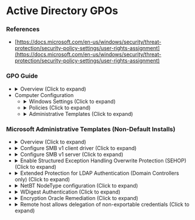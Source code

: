<!---------------------------------------------------------------------------------
Copyright: (c) BLS OPS LLC.
This program is free software: you can redistribute it and/or modify
it under the terms of the GNU General Public License as published by
the Free Software Foundation, version 3.
This program is distributed in the hope that it will be useful,
but WITHOUT ANY WARRANTY; without even the implied warranty of
MERCHANTABILITY or FITNESS FOR A PARTICULAR PURPOSE. See the
GNU General Public License for more details.
You should have received a copy of the GNU General Public License
along with this program. If not, see <https://www.gnu.org/licenses/>.
--------------------------------------------------------------------------------->
# Active Directory GPOs
### References
* [https://docs.microsoft.com/en-us/windows/security/threat-protection/security-policy-settings/user-rights-assignment](https://docs.microsoft.com/en-us/windows/security/threat-protection/security-policy-settings/user-rights-assignment)

### GPO Guide
* <details><summary>Overview (Click to expand)</summary><p>
	* User Configuration: Holds settings applied to users (at sign-in and during periodic background refresh)
	* Computer Configuration: Holds settings applied to computers (at startup and during periodic background refresh)
* Computer Configuration
	* <details><summary>Windows Settings (Click to expand)</summary><p>
		* <details><summary>Security Settings (Click to expand)</summary><p>
			* <details><summary>Account Policies (Click to expand)</summary><p>
				* <details><summary>Password Policy (Click to expand) ([`Brute Force` TTP](TTP/T1110_Brute_Force/T1110.md), [`Brute Force - Password Cracking` TTP](TTP/T1110_Brute_Force/002_Password_Cracking/T1110.002.md), [`Brute Force - Password Spraying` TTP](TTP/T1110_Brute_Force/003_Password_Spraying/T1110.003.md))</summary><p>
					* Enforce Password History: 24 or more passwords
					* Maximum Password Age: 60 or fewer days, but not 0
					* Minimum Password Age: 1 or more day(s)
					* Minimum Password Length: 14 or more characters
					* Password must meet complexity requirements: Enabled
					* Store passwords using reversible encryption: Disabled
				* <details><summary>Kerberos Policy (Click to expand)</summary><p>
					* Enforce user logon restrictions
						* Enabled (default)
					* Maximum lifetime for service ticket
						* 600 minutes (default)
					* Maximum lifetime for user ticket
						* 10 hours (default)
					* Maximum lifetime for user ticket renewal
						* 7 days (default)
					* Maximum tolerance for computer clock synchronization
						* 5 minutes (default)
			* <details><summary>Advanced Audit Policy Configuration (Click to expand)</summary><p>
				* <details><summary>Audit Policies (Click to expand)</summary><p>
					* <details><summary>Account Logon (Click to expand)</summary><p>
						* Reports each instance of a security principal (for example, user, computer, or service account) that is logging on to or logging off from one computer in which another computer is used to validate the account, this includes authentication events performed by a Domain Controller (DC). Local logons are tracked under a different category. This category can generate a lot of noise, but as highlighted in the following comments, these logs can be essential for investigating a security incident.
						* Credential Validation
							* BLSOPS: Success/Failure
							* Microsoft Best Practices: Success (Default)
							* Malware Archaeology: Success/Failure
							* CIS: Success/Failure
						* Kerberos Authentication Service
							* BLSOPS: Success/Failure
							* Microsoft Best Practices: Success/Failure (Adv)
							* Malware Archaeology: Success/Failure (Adv)
							* CIS: Success/Failure
						* Kerberos Service Ticket Operations
							* BLSOPS: Success/Failure
							* Microsoft Best Practices: Microsoft Best Practices: Success/Failure (Adv)
							* Malware Archaeology: Success/Failure (Adv)
							* CIS: Success/Failure
						* Other Account Logon Events
							* BLSOPS: Success/Failure
							* Microsoft Best Practices: Success/Failure (Adv)
							* Malware Archaeology: Success/Failure
							* CIS: N/A
					* <details><summary>Account Management (Click to expand)</summary><p>
						* Determines whether to track management of users and groups (creation, modifications, and deletion events). These events are extremely important for incident response and post-mortem security investigations.
						* Application Group Management
							* BLSOPS: No Auditing
							* Microsoft Best Practices: No Auditing (Default)
							* Malware Archaeology: Success/Failure
							* CIS Benchmarks: Success/Failure
						* Computer Account Management
							* BLSOPS: Success
							* Microsoft Best Practices: Success (Default)
							* Malware Archaeology: Success/Failure
							* CIS Benchmarks: Success
						* Distribution Group Management
							* BLSOPS: No Auditing
							* Microsoft Best Practices: No Auditing (Default)
							* Malware Archaeology: Success/Failure
							* CIS Benchmarks: Success
						* Other Acct Management Events
							* BLSOPS: Success
							* Microsoft Best Practices: Success
							* Malware Archaeology: Success/Failure
							* CIS Benchmarks: Success
						* Security Group Management
							* BLSOPS: Success
							* Microsoft Best Practices: Success (Default)
							* Malware Archaeology: Success/Failure
							* CIS Benchmarks: Success
						* User Account Management
							* BLSOPS: Success/Failure
							* Microsoft Best Practices: Success (Default)
							* Malware Archaeology: Success/Failure
							* CIS Benchmarks: Success/Failure
					* <details><summary>Detailed Tracking (Click to expand)</summary><p>
						* Determines whether to audit detailed process tracking information for events such as program activation, process exit, handle duplication, and indirect object access. This category is useful for tracking malicious users and the programs that they use. Enabling Audit Process Tracking generates a large number of events, so typically it is set to No Auditing by most organizations. However, this setting can provide a great benefit during an incident response from the detailed log of the processes started and the time they were launched. For domain controllers and other single-role infrastructure servers, this category can be safely turned on all the time. Single role servers do not generate much process tracking traffic during the normal course of their duties. As such, they can be enabled to capture unauthorized events if they occur.
						* DPAPI Activity
							* BLSOPS: No Auditing
							* Microsoft Best Practices: Success\Failure (Adv)
							* Malware Archaeology: No Auditing
							* CIS Benchmarks: N/A
						* Plug and Play
							* BLSOPS: Success
							* Microsoft Best Practices: No Auditing
							* Malware Archaeology: Success
							* CIS Benchmarks: N/A
						* Process Creation
							* BLSOPS: Success
							* Microsoft Best Practices: Success
							* Malware Archaeology: Success/Failure
							* CIS Benchmarks: Success
						* Process Termination
							* BLSOPS: No Auditing
							* Microsoft Best Practices: No Auditing
							* Malware Archaeology: Success (Adv)
							* CIS Benchmarks: N/A
						* RPC Events
							* BLSOPS: No Auditing
							* Microsoft Best Practices: No Auditing
							* Malware Archaeology: Success/Failure
							* CIS Benchmarks: N/A
						* Token Right Adjusted Events
							* BLSOPS: Success
							* Microsoft Best Practices: No Auditing
							* Malware Archaeology: Success
							* CIS Benchmarks: N/A
					* <details><summary>DS Access (Click to expand)</summary><p>
						* Microsoft does not provide much guidance on these settings in their best practices guidelines. This setting's category determines whether to audit security principal access to an Active Directory object that has its own specified system access control list (SACL). In general, this category of policies should only be enabled on domain controllers.
						* Detailed Directory Service Replication
							* BLSOPS: No Auditing
							* Microsoft Best Practices: No Auditing
							* Malware Archaeology: No Auditing
							* CIS Benchmarks: N/A
						* Directory Service Access
							* BLSOPS: Success
							* Microsoft Best Practices: No Auditing
							* Success/Failure (Adv)
							* CIS Benchmarks: Failure
						* Directory Service Changes
							* BLSOPS: Success
							* Microsoft Best Practices: No Auditing (Default)
							* Malware Archaeology: Success/Failure
							* CIS Benchmarks: Success
						* Directory Service Replication
							* BLSOPS: No Auditing
							* Microsoft Best Practices: No Auditing
							* Success/Failure (Adv)
							* CIS Benchmarks: N/A
					* <details><summary>Logon/Logoff (Click to expand)</summary><p>
						* Logon/Logoff events are generated when a local security principal is authenticated on a local computer.
						* Account Lockout ([`Brute Force` TTP](TTP/T1110_Brute_Force/T1110.md), [`Brute Force - Password Spraying` TTP](TTP/T1110_Brute_Force/003_Password_Spraying/T1110.003.md), [`Brute Force - Credential Stuffing` TTP](TTP/T1110_Brute_Force/004_Credential_Stuffing/T1110.004.md))
							* BLSOPS: Success
							* Microsoft Best Practices: Success (Default)
							* Malware Archaeology: Success
							* CIS Benchmarks: Failure
						* Group Membership
							* BLSOPS: No Auditing
							* Microsoft Best Practices: No Auditing
							* Malware Archaeology: Success
							* CIS Benchmarks: N/A
						* IPsec Extended Mode
							* BLSOPS: No Auditing
							* Microsoft Best Practices: No Auditing
							* Malware Archaeology: No Auditing
							* CIS Benchmarks: N/A
						* IPsec Main Mode
							* BLSOPS: No Auditing
							* Microsoft Best Practices: No Auditing
							* Malware Archaeology: No Auditing
							* CIS Benchmarks: N/A
						* IPsec Quick Mode
							* BLSOPS: No Auditing
							* Microsoft Best Practices: No Auditing
							* Malware Archaeology: No Auditing
							* CIS Benchmarks: N/A
						* Logoff
							* BLSOPS: Success
							* Microsoft Best Practices: Success (Default)
							* Malware Archaeology: Success
							* CIS Benchmarks: Success
						* Logon
							* BLSOPS: Success/Failure
							* Microsoft Best Practices: Success/Failure (Default)
							* Malware Archaeology: Success/Failure
							* CIS Benchmarks: Success/Failure
						* Network Policy Server
							* BLSOPS: Success/Failure
							* Microsoft Best Practices: Success/Failure (Default)
							* Malware Archaeology: Success/Failure
							* CIS Benchmarks: N/A
						* Other Logon/Logoff Events
							* BLSOPS: Success
							* Microsoft Best Practices: No Auditing (Default)
							* Malware Archaeology: Success/Failure
							* CIS Benchmarks: Success/Failure
						* Special Logon
							* BLSOPS: Success
							* Microsoft Best Practices: Success (Default)
							* Malware Archaeology: Success/Failure
							* CIS Benchmarks: Success
						* User / Device Claims
							* BLSOPS: No Auditing
							* Microsoft Best Practices: No Auditing
							* Malware Archaeology: No Auditing
							* CIS Benchmarks: N/A
					* <details><summary>Object Access (Click to expand)</summary><p>
						* No Microsoft recommendations are provided for this settings category. Object Access can generate events when subsequently defined objects with auditing enabled are accessed (for example, Opened, Read, Renamed, Deleted, or Closed). After the main auditing category is enabled, the administrator must individually define which objects will have auditing enabled. Many Windows system objects come with auditing enabled, so enabling this category will usually begin to generate events before the administrator has defined any.
						* Application Generated
							* BLSOPS: No Auditing
							* Microsoft Best Practices: No Auditing
							* Malware Archaeology: Success/Failure
							* CIS Benchmarks: N/A
						* Certification Services
							* BLSOPS: Success/Failure
							* Microsoft Best Practices: No Auditing
							* Malware Archaeology: Success/Failure
							* CIS Benchmarks: N/A
						* Central Policy Staging
							* BLSOPS: No Auditing
							* Microsoft Best Practices: No Auditing
							* Malware Archaeology: No Auditing
							* CIS Benchmarks: N/A
						* Detailed File Share
							* BLSOPS: No Auditing
							* Microsoft Best Practices: No Auditing (Default)
							* Malware Archaeology: Success
							* CIS Benchmarks: Failure
						* File Share
							* BLSOPS: Success/Failure (As needed)
							* Microsoft Best Practices: No Auditing (Default)
							* Malware Archaeology: Success/Failure
							* CIS Benchmarks: Success/Failure
						* File System
							* BLSOPS: Success (As needed)
							* Microsoft Best Practices: No Auditing
							* Malware Archaeology: Success
							* CIS Benchmarks: N/A
						* Filtering Platform Connection
							* BLSOPS: No Auditing
							* Microsoft Best Practices: No Auditing
							* Malware Archaeology: Success (Adv)
							* CIS Benchmarks: N/A
						* Filtering Platform Packet Drop
							* BLSOPS: No Auditing
							* Microsoft Best Practices: No Auditing
							* Malware Archaeology: Success (Adv)
							* CIS Benchmarks: N/A
						* Handle Manipulation
							* BLSOPS: No Auditing
							* Microsoft Best Practices: No Auditing
							* Malware Archaeology: Success (Adv)
							* CIS Benchmarks: N/A
						* Kernel Object
							* BLSOPS: No Auditing
							* Microsoft Best Practices: No Auditing
							* Malware Archaeology: No Auditing
							* CIS Benchmarks: N/A
						* Other Object Access Events
							* BLSOPS: Success (As needed)
							* Microsoft Best Practices: No Auditing (Default)
							* Success/Failure (Adv)
							* CIS Benchmarks: Success/Failure
						* Removable Storage
							* BLSOPS: Success/Failure
							* Microsoft Best Practices: No Auditing (Default)
							* Malware Archaeology: Success/Failure
							* CIS Benchmarks: Success/Failure
						* Registry
							* BLSOPS: Success (As needed)
							* Microsoft Best Practices: No Auditing
							* Malware Archaeology: Success
							* CIS Benchmarks: N/A
						* SAM
							* BLSOPS: No Auditing
							* Microsoft Best Practices: No Auditing
							* Malware Archaeology: Success
							* CIS Benchmarks: N/A
					* <details><summary>Policy Change (Click to expand)</summary><p>
						* This policy setting determines whether to audit every incidence of a change to user rights assignment policies, Windows Firewall policies, Trust policies, or changes to the audit policy. This category should be enabled on all computers. It generates very little noise.
						* Audit Policy Change
							* BLSOPS: Success/Failure
							* Microsoft Best Practices: Success/Failure
							* Malware Archaeology: Success/Failure
							* CIS Benchmarks: Success
						* Authentication Policy Change
							* BLSOPS: Success/Failure
							* Microsoft Best Practices: Success (Default)
							* Malware Archaeology: Success/Failure
							* CIS Benchmarks: Success
						* Authorization Policy Change
							* BLSOPS: Success/Failure
							* Microsoft Best Practices: No Auditing
							* Malware Archaeology: Success/Failure
							* CIS Benchmarks: Success
						* Filtering Platform Policy Change
							* BLSOPS: No Auditing
							* Microsoft Best Practices: No Auditing
							* Malware Archaeology: Success
							* CIS Benchmarks: N/A
						* MPSSVC Rule-Level Policy Change
							* BLSOPS: No Auditing
							* Microsoft Best Practices: No Auditing (Default)
							* Malware Archaeology: No Auditing
							* CIS Benchmarks: Success/Failure
						* Other Policy Change Events
							* BLSOPS: No Auditing
							* Microsoft Best Practices: No Auditing (Default)
							* Malware Archaeology: No Auditing
							* CIS Benchmarks: Failure
					* <details><summary>Privilege Use (Click to expand)</summary><p>
						* There are dozens of user rights and permissions in Windows (for example, Logon as a Batch Job and Act as Part of the Operating System). This policy setting determines whether to audit each instance of a security principal exercising a user right or privilege. Enabling this category results in a lot of "noise," but it can be helpful in tracking security principal accounts using elevated privileges when properly tuned.
						* Non Sensitive Privilege Use
							* BLSOPS: No Auditing
							* Microsoft Best Practices: No Auditing
							* Malware Archaeology: No Auditing
							* CIS Benchmarks: N/A
						* Other Privilege Use Events
							* BLSOPS: No Auditing
							* Microsoft Best Practices: No Auditing
							* Malware Archaeology: No Auditing
							* CIS Benchmarks: N/A
						* Sensitive Privilege Use
							* BLSOPS: Success/Failure
							* Microsoft Best Practices: No Auditing (Default)
							* Malware Archaeology: Success/Failure
						* CIS Benchmarks: Success/Failure
					* <details><summary>System (Click to expand)</summary><p>
						* This subcategory is almost a generic catch-all category, registering various events that impact the computer, its system security, or the security log. It includes events for computer shutdowns and restarts, power failures, system time changes, authentication package initializations, audit log clearings, impersonation issues, and a host of other general events. In general, enabling this audit category generates a lot of "noise," but it generates enough very useful events that it is difficult to ever recommend not enabling it.
						* IPsec Driver
							* BLSOPS: Success
							* Microsoft Best Practices: Success/Failure
							* Malware Archaeology: Success (Adv)
							* CIS Benchmarks: Success/Failure
						* Other System Events
							* BLSOPS: Failure
							* Microsoft Best Practices: Success/Failure (Default)
							* Malware Archaeology: Failure (Adv)
							* CIS Benchmarks: Success/Failure
						* Security State Change
							* BLSOPS: Success/Failure
							* Microsoft Best Practices: Success/Failure
							* Malware Archaeology: Success/Failure
							* CIS Benchmarks: Success
						* Security System Extension
							* BLSOPS: Success/Failure
							* Microsoft Best Practices: Success/Failure
							* Malware Archaeology: Success/Failure
							* CIS Benchmarks: Success
						* System Integrity
							* BLSOPS: Success/Failure
							* Microsoft Best Practices: Success/Failure (Default)
							* Malware Archaeology: Success/Failure
							* CIS Benchmarks: Success/Failure
			* <details><summary>Local Policies (Click to expand)</summary><p>
				* <details><summary>Security Options (Click to expand)</summary><p>
					* <details><summary>Accounts (Click to expand)</summary><p>
					 	* Administrator account status ([`Valid Accounts - Default Accounts` TTP](TTP/T1078_Valid_Accounts/001_Default_Accounts/T1078.001.md))
							* Recommended Setting: N/A
							* Disabling the administrator account can become a maintenance issue under certain circumstances. For example, in a domain environment, if the secure channel that constitutes your connection fails for any reason, and there is no other local administrator account, you must restart the computer in safe mode to fix the problem that broke your connection status.
						* Block Microsoft accounts
							* Recommended Setting: Users can't add or log on with Microsoft accounts
							* Organizations that want to effectively implement identity management policies and maintain firm control of what accounts are used to log onto their computers will probably want to block Microsoft accounts. Organizations may also need to block Microsoft accounts in order to meet the requirements of compliance standards that apply to their information systems.
						* Guest account status ([`Valid Accounts - Default Accounts` TTP](TTP/T1078_Valid_Accounts/001_Default_Accounts/T1078.001.md))
							* Recommended Setting: Disabled
							* Set Guest account status to Disabled so that the built-in Guest account is no longer usable. All network users will have to authenticate before they can access shared resources on the system.
						* Limit local account use of blank passwords to console logon only ([`Valid Accounts - Local Accounts` TTP](TTP/T1078_Valid_Accounts/003_Local_Accounts/T1078.003.md))
							* Recommended Setting: Enabled
						* Rename administrator account ([`Valid Accounts - Default Accounts` TTP](TTP/T1078_Valid_Accounts/001_Default_Accounts/T1078.001.md))
							* Recommended Setting: Changed from default
						* Rename guest account ([`Valid Accounts - Default Accounts` TTP](TTP/T1078_Valid_Accounts/001_Default_Accounts/T1078.001.md))
							* Recommended Setting: Changed from default
							* N/A
					* <details><summary>Devices (Click to expand)</summary><p>
						* Allow undock without having to log on
							* Recommended Setting: N/A
						* Allowed to format and eject removable media
							* Recommended Setting: Administrators
						* Prevent users from installing printer drivers
							* Recommended Setting: Enabled
						* Restrict CD-ROM access to locally logged-on user only
							* Recommended Setting: N/A
						* Restrict floppy access to locally logged-on user only
							* Recommended Setting: N/A
							* N/A
					* <details><summary>Domain Controller (Click to expand)</summary><p>
						* Allow server operators to schedule tasks ([`Scheduled Task/Job` TTP](TTP/T1053_Scheduled_Task-Job/T1053.md), [`Scheduled Task/Job - At Windows` TTP](TTP/T1053_Scheduled_Task-Job/002_At_Windows/T1053.002.md), [`Scheduled Task/Job - Scheduled Task` TTP](TTP/T1053_Scheduled_Task-Job/005_Scheduled_Task/T1053.005.md))
							* Recommended Setting: Disabled
							* Best practices for this policy are dependent on your security and operational requirements for task scheduling. The impact should be small for most organizations. Users (including those in the Server Operators group) can still create jobs by means of the Task Scheduler snap-in. However, those jobs run in the context of the account that the user authenticates with when setting up the job.
						* LDAP server signing requirements ([`Adversary-in-the-Middle` TTP](TTP/T1557_Adversary-in-the-Middle/T1557.md), ([`Adversary-in-the-Middle` TTP](TTP/T1557_Adversary-in-the-Middle/001_LLMNR-NBT-NS_Poisoning_and_SMB_Relay_By_responding_to_LLMNR-NBT-NS_network_traffic/T1557.001.md)))
							* Recommended Setting: Require Signing
							* Unsigned network traffic is susceptible to adversary-in-the-middle attacks. In such attacks, an intruder captures packets between the server and the client, modifies them, and then forwards them to the client. Where LDAP servers are concerned, an attacker could cause a client to make decisions that are based on false records from the LDAP directory. Some non-Microsoft operating systems do not support LDAP signing. If you enable this policy setting, client computers that use those operating systems may be unable to access domain resources.
						* Refuse machine account password changes
							* Recommended Setting: Disabled
					* <details><summary>Domain Member (Click to expand)</summary><p>
						* Digitally encrypt or sign secure channel data (always) ([`Adversary-in-the-Middle` TTP](TTP/T1557_Adversary-in-the-Middle/T1557.md))
							* Recommended Setting: Enabled
						* Digitally encrypt secure channel data (when possible) ([`Adversary-in-the-Middle` TTP](TTP/T1557_Adversary-in-the-Middle/T1557.md))
							* Recommended Setting: Enabled
						* Digitally sign secure channel data (when possible) ([`Adversary-in-the-Middle` TTP](TTP/T1557_Adversary-in-the-Middle/T1557.md))
							* Recommended Setting: Enabled
						* Disable machine account password changes
							* Recommended Setting: Disabled
						* Maximum machine account password age
							* Recommended Setting: 30 or fewer days, but not 0
						* Require strong (Windows 2000 or later) session key
							* Enabled
					* <details><summary>Interactive Logon (Click to expand)</summary><p>
						* Display user information when the session is locked
							* Recommended Setting: N/A
							* This policy depends on the organization's security requirements for displayed logon information.
						* Don't display last signed-in ([`Brute Force` TTP](TTP/T1110_Brute_Force/T1110.md), [`Brute Force - Password Guessing` TTP](TTP/T1110_Brute_Force/001_Password_Guessing/T1110.001.md), [`Brute Force - Credential Stuffing` TTP](TTP/T1110_Brute_Force/004_Credential_Stuffing/T1110.004.md))
							* Enabled
							* An attacker with access to the console (for example, someone with physical access or someone who is able to connect to the server through Remote Desktop Services) could view the name of the last user who logged on to the server. The attacker could then try to guess the password, use a dictionary, or use a brute-force attack to try and log on.
						* Don't display username at sign-in
							* Recommended Setting: N/A
							* This policy depends on the organization's security requirements for displayed logon information.
						* Do not require CTRL+ALT+DEL
							* Recommended Setting: Disabled
						* Machine account lockout threshold ([`Brute Force` TTP](TTP/T1110_Brute_Force/T1110.md), [`Brute Force - Password Cracking` TTP](TTP/T1110_Brute_Force/002_Password_Cracking/T1110.002.md))
							* Recommended Setting: N/A
							* If not set, the device could be compromised by an attacker using brute-force password cracking software. If set too low, productivity might be hindered because users who become locked out will be unable to access the device without providing the 48-digit BitLocker recovery password.
						* Machine inactivity limit
							* Recommended Setting: 900 or fewer second(s), but not 0
							* This security policy setting can limit unauthorized access to unsecured computers; however, that requirement must be balanced with the productivity requirements of the intended user.
						* Message text for users attempting to log on
							* Recommended Setting: Configured
						* Message title for users attempting to log on
							* Configured
						* Number of previous logons to cache (in case domain controller is not available)
							* Recommended Setting: 4 or fewer logon(s)
							* Microsoft recommendations do not suggest modifying this setting.
						* Prompt user to change password before expiration
							* Recommended Setting: between 5 and 14 days
						* Require Domain Controller authentication to unlock workstation
							* Recommended Setting: Enabled
							* By default, the computer caches in memory the credentials of any users who are  authenticated locally. The computer uses these cached credentials to authenticate anyone who attempts to unlock the console. When cached credentials are used, any changes that have recently been made to the account — such as user rights assignments, account lockout, or the account being disabled — are not considered or applied after the account is authenticated. User privileges are not updated, and (more importantly) disabled accounts are still able to unlock the console of the computer.
						* Require smart card
							* Recommended Setting: N/A
						* Smart card removal behavior
							* Recommended Setting: Lock Workstation
					* <details><summary>Microsoft Network Client (Click to expand)</summary><p>
						* Digitally sign communications (always) ([`Adversary-in-the-Middle` TTP](TTP/T1557_Adversary-in-the-Middle/T1557.md))
							* Recommended Setting: Enabled
						* Digitally sign communications (if server agrees) ([`Adversary-in-the-Middle` TTP](TTP/T1557_Adversary-in-the-Middle/T1557.md))
							* Recommended Setting: Enabled
							* This is configured by default to be disabled. In highly secure environments it is recommended that you configure this setting to Enabled. However, that configuration may cause slower performance on client devices and prevent communications with earlier SMB applications and operating systems.
						* Send unencrypted password to third-party SMB servers ([`Adversary-in-the-Middle` TTP](TTP/T1557_Adversary-in-the-Middle/T1557.md))
							* Recommended Setting: Disabled
					* <details><summary>Microsoft Network Server (Click to expand)</summary><p>
						* Amount of idle time required before suspending session
							* Recommended Setting: 15 or fewer minute(s)
						* Attempt S4U2Self to obtain claim information
							* Recommended Setting: Default Settings
						* Digitally sign communications (always) ([`Adversary-in-the-Middle` TTP](TTP/T1557_Adversary-in-the-Middle/T1557.md))
							* Recommended Setting: Enabled
						* Digitally sign communications (if client agrees) ([`Adversary-in-the-Middle` TTP](TTP/T1557_Adversary-in-the-Middle/T1557.md))
							* Recommended Setting: Enabled
						* Disconnect clients when logon hours expire
							* Recommended Setting: Enabled
						* Server SPN target name validation level
							* Recommended Setting: N/A
					* <details><summary>Network Access (Click to expand)</summary><p>
						* Allow anonymous SID/Name translation
							* Recommended Setting: Disabled
							* Default configuration
						* Do not allow anonymous enumeration of SAM accounts
							* Recommended Setting: N/A
						* Do not allow anonymous enumeration of SAM accounts and shares
							* Recommended Setting: N/A
						* Do not allow storage of passwords and credentials for network authentication
							* Recommended Setting: Enabled
							* Passwords that are cached can be accessed by the user when logged on to the computer.
						* Let Everyone permissions apply to anonymous users
							* Recommended Setting: Disabled
						* Named Pipes that can be accessed anonymously
							* Recommended Setting: Configured
							* Limiting named pipes that can be accessed anonymously will reduce the attack surface of the system.
						* Remotely accessible registry paths
							* Recommended Setting: Configured
							* An attacker could use this information to facilitate unauthorized activities. To reduce the risk of such an attack, suitable ACLs are assigned throughout the registry to help protect it from access by unauthorized users.
						* Remotely accessible registry paths and subpaths
							* Recommended Setting: Configured
						* Restrict anonymous access to Named Pipes and Shares
							* Recommended Setting: Enabled
						* Restrict clients allowed to make remote calls to SAM
							* Recommended Setting: N/A
						* Shares that can be accessed anonymously
							* None
							* Default configuration
						* Sharing and security model for local accounts
							* Classic - local users authenticate as themselves
					* <details><summary>Network Security (Click to expand)</summary><p>
						* Allow Local System to use computer identity for NTLM 
							* Enabled
							* This policy setting determines whether Local System services that use Negotiate when reverting to NTLM authentication can use the computer identity. Services running as Local System that use Negotiate when reverting to NTLM authentication will use the computer identity. This might cause some authentication requests between Windows operating systems to fail and log an error.
						* Allow LocalSystem NULL session fallback
							* Disabled
							* Default configuration
						* Allow PKU2U authentication requests to this computer to use online identities
							* Disabled
							* Default configuration
						* Configure encryption types allowed for Kerberos
							* AES128_HMAC_SHA1, AES256_HMAC_SHA1, Future Encryption types
						* Do not store LAN Manager hash value on next password change ([`OS Credential Dumping` TTP](TTP/T1003_OS_Credential_Dumping/T1003.md))
							* Enabled
						* Force logoff when logon hours expire
							* Enabled
						* LAN Manager authentication level ([`Adversary-in-the-Middle` TTP](TTP/T1557_Adversary-in-the-Middle/T1557.md), ([`Adversary-in-the-Middle` TTP](TTP/T1557_Adversary-in-the-Middle/001_LLMNR-NBT-NS_Poisoning_and_SMB_Relay_By_responding_to_LLMNR-NBT-NS_network_traffic/T1557.001.md)))
							* Send NTLMv2 response only. Refuse LM & NTLM
							* Allowing NTLMv1 is a significant vulnerability in modern Windows environments.
						* LDAP client signing requirements  ([`Adversary-in-the-Middle` TTP](TTP/T1557_Adversary-in-the-Middle/T1557.md), ([`Adversary-in-the-Middle` TTP](TTP/T1557_Adversary-in-the-Middle/001_LLMNR-NBT-NS_Poisoning_and_SMB_Relay_By_responding_to_LLMNR-NBT-NS_network_traffic/T1557.001.md)))
							* Negotiate signing or higher
						* Minimum session security for NTLM SSP based (including secure RPC) clients [`Adversary-in-the-Middle` TTP](TTP/T1557_Adversary-in-the-Middle/001_LLMNR-NBT-NS_Poisoning_and_SMB_Relay_By_responding_to_LLMNR-NBT-NS_network_traffic/T1557.001.md)))
							* 'Require NTLMv2 session security, Require 128-bit encryption
						* Minimum session security for NTLM SSP based (including secure RPC) servers [`Adversary-in-the-Middle` TTP](TTP/T1557_Adversary-in-the-Middle/001_LLMNR-NBT-NS_Poisoning_and_SMB_Relay_By_responding_to_LLMNR-NBT-NS_network_traffic/T1557.001.md)))
							* 'Require NTLMv2 session security, Require 128-bit encryption
							* Default configuration
					* <details><summary>Shutdown (Click to expand) ([`System Shutdown/Reboot` TTP](TTP/T1529_System_Shutdown-Reboot/T1529.md))</summary><p>
						* Allow system to be shut down without having to log on
							* Disabled
						* Clear virtual memory pagefile
							* N/A
					* <details><summary>System Objects (Click to expand)</summary><p>
						* Require case insensitivity for non-Windows subsystems
							* Enabled
							* Default configuration
						* Strengthen default permissions of internal system objects (e.g. Symbolic Links) ([`Boot or Logon Autostart Execution - Shortcut Modification` TTP](TTP/T1547_Boot_or_Logon_Autostart_Execution/009_Shortcut_Modification/T1547.009.md))
							* Enabled
					* <details><summary>User Account Control (Click to expand)</summary><p>
						* Admin Approval Mode for the Built-in Administrator account ([`Valid Accounts - Default Accounts` TTP](TTP/T1078_Valid_Accounts/001_Default_Accounts/T1078.001.md))
							* Enabled
							* If enabled, the built-in Administrator account uses Admin Approval Mode. Users that log on using the local Administrator account will be prompted for consent whenever a program requests an elevation in privilege, just like any other user would.
						* Allow UIAccess applications to prompt for elevation without using the secure desktop
							* N/A
						* Behavior of the elevation prompt for administrators in Admin Approval Mode ([`Valid Accounts - Default Accounts` TTP](TTP/T1078_Valid_Accounts/001_Default_Accounts/T1078.001.md))
							* Prompt for consent on the secure desktop
						* Behavior of the elevation prompt for standard users
							* Automatically deny elevation requests
						* Detect application installations and prompt for elevation
							* Enabled
							* Some malicious software will attempt to install itself after being given permission to run. When an application installation package is detected that requires elevation of privilege, the user is prompted to enter an administrative user name and password. If the user enters valid credentials, the operation continues with the applicable privilege.
						* Only elevate executables that are signed and validated
							* N/A
						* Only elevate UIAccess applications that are installed in secure locations
							* Enabled
							* Default configuration
						* Switch to the secure desktop when prompting for elevation
							* Enabled
							* Default configuration
						* Virtualize file and registry write failures to per-user locations
							* Enabled
							* Default configuration
						* Run all administrators in Admin Approval Mode ([`Valid Accounts - Default Accounts` TTP](TTP/T1078_Valid_Accounts/001_Default_Accounts/T1078.001.md))
							* Enabled
							* Default configuration
				* <details><summary>User Rights Assignment (Click to expand)</summary><p>
					* Access Credential Manager as a trusted caller
						* No one
					* Access this computer from the network
						* Administrators, Authenticated Users, ENTERPRISE DOMAIN CONTROLLERS
					* Act as part of the operating system
						* No one
					* Add workstations to domain ([`Create Account - Domain Account` TTP](TTP/T1136_Create_Account/002_Domain_Account/T1136.002.md))
						* Administrators
							* It is recommended to restrict this ability to administrators ONLY
							* `SeMachineAccountPrivilege`
					* Adjust memory quotas for a process
						* Administrators, LOCAL SERVICE, NETWORK SERVICE
					* Allow log on locally
						* Administrators
					* Allow log on through Remote Desktop Services ([`Remote Services- Remote Desktop Services` TTP](TTP/T1021_Remote_Services/001_Remote_Desktop_Protocol/T1021.001.md))
						* Administrators
							* This setting allows defined users to access the logon screen through RDP. It is possible to establish a remote connection but not be able to logon. This setting offers a layer of protection by designating certain users that are allowed to even attempt logon.
					* Back up files and directories
						* Administrators
					* Bypass traverse checking
						* Use Default
					* Change the system time
						* Administrators, LOCAL SERVICE
							* This should be review and limited if not necessary.
					* Change the time zone
						* Administrators, LOCAL SERVICE
							* This setting is not currently configured. It can be used to limit this privilege to a certain designated group or user. This should be evaluated to enforce least privilege.
					* Create a pagefile
						* Administrators
					* Create a token object ([`Access Token Manipulation` TTP](TTP/T1134_Access_Token_Manipulation/T1134.md), [`Access Token Manipulation - Token Impersonation/Theft` TTP](TTP/T1134_Access_Token_Manipulation/001_Token_Impersonation-Theft/T1134.001.md), [`Access Token Manipulation - Create Process with Token` TTP](TTP/T1134_Access_Token_Manipulation/002_Create_Process_with_Token/T1134.002.md), [`Access Token Manipulation - Make and Impersonate Token` TTP](TTP/T1134_Access_Token_Manipulation/003_Make_and_Impersonate_Token/T1134.003.md))
						* No one
					* Create global objects
						* Administrators, LOCAL SERVICE, NETWORK SERVICE, SERVICE
					* Create permanent shared objects
						* No one
					* Create symbolic links
						* Administrators
					* Debug programs
						* Administrators
							* This setting should be reviewed and limited to the Administrators group if this capability is no longer necessary for the exchange devices.
					* Deny access to this computer from the network
						* Guests
							* The guest account should be included in this list.
					* Deny log on as a batch job
						* Guests
							* The guest account should be included in this list.
					* Deny log on as a service
						* Guests
							* The guest account should be included in this list.
					* Deny log on locally
						* Guests
							* The guest account should be included in this list.
					* Deny log on through Remote Desktop Services ([`Remote Services- Remote Desktop Services` TTP](TTP/T1021_Remote_Services/001_Remote_Desktop_Protocol/T1021.001.md))
						* Guests
					* Enable computer and user accounts to be trusted for delegation
						* Administrators
					* Force shutdown from a remote system ([`System Shutdown/Reboot` TTP](TTP/T1529_System_Shutdown-Reboot/T1529.md))
						* Administrators
					* Generate security audits
						* LOCAL SERVICE, NETWORK SERVICE
					* Impersonate a client after authentication
						* Administrators, LOCAL SERVICE, NETWORK SERVICE, SERVICE
					* Increase a process working set
						* Default settings
					* Increase scheduling priority
						* Administrators
					* Load and unload device drivers ([`Boot or Logon Autostart Execution` TTP](TTP/T1547_Boot_or_Logon_Autostart_Execution/T1547.md), [`Boot or Logon Autostart Execution - LSASS Driver` TTP](TTP/T1547_Boot_or_Logon_Autostart_Execution/008_LSASS_Driver/T1547.008.md), [`Boot or Logon Autostart Execution - Print Processors` TTP](TTP/T1547_Boot_or_Logon_Autostart_Execution/012_Print_Processors/T1547.012.md), [`Disk Wipe` TTP](TTP/T1561_Disk_Wipe/T1561.md), [`Disk Wipe - Disk Content Wipe` TTP](TTP/T1561_Disk_Wipe/001_Disk_Content_Wipe/T1561.001.md), [`Disk Wipe - Disk Structure Wipe` TTP](TTP/T1561_Disk_Wipe/002_Disk_Structure_Wipe/T1561.002.md), [`Exploitation for Privilege Escalation` TTP](TTP/T1068_Exploitation_for_Privilege_Escalation/T1068.md), [`Input Capture` TTP](TTP/T1056_Input_Capture/T1056.md), [`Input Capture - Keylogging` TTP](TTP/T1056_Input_Capture/001_Keylogging/T1056.001.md), [`Two-Factor Authentication Interception` TTP](TTP/T1111_Two-Factor_Authentication_Interception/T1111.md))
						* Administrators
						* `SeLoadDriverPrivilege`
						* Can be used to take control of the system by loading a specifically designed driver3. This procedure can be performed by low privileged users as the driver can be defined in HKCU. Unless there is a business requirement for this setting, it is recommended to limit this activity to administrators only.
					* Lock pages in memory
						* No one
					* Log on as a batch job
						* Administrators
							* The recommendation is for this setting to have only the Administrators group listed. There are many x-accounts listed in the current setting. This should be reviewed and limited to only the accounts necessary.
					* Log on as a service
						* Minimize to only necessary accounts
							* This should be reviewed and limited if not required.
					* Manage auditing and security log
						* Administrators
							* Any users with this permission can set SACL for objects in the domain. These users can also view and clear the security log. This should be limited to Administrators ONLY.
					* Modify an object label
						* No one
					* Modify firmware environment values ([`Pre-OS Boot - System Firmware` TTP](TTP/T1542_Pre-OS_Boot/001_System_Firmware/T1542.001.md)
						* Administrators
					* Perform volume maintenance tasks
						* Administrators
					* Profile single process
						* Administrators
					* Profile system performance
						* Administrators, NT SERVICE\WdiServiceHost
					* Remove computer from docking station
						* Default Settings
					* Replace a process level token ([`Access Token Manipulation` TTP](TTP/T1134_Access_Token_Manipulation/T1134.md), [`Access Token Manipulation - Token Impersonation/Theft` TTP](TTP/T1134_Access_Token_Manipulation/001_Token_Impersonation-Theft/T1134.001.md), [`Access Token Manipulation - Create Process with Token` TTP](TTP/T1134_Access_Token_Manipulation/002_Create_Process_with_Token/T1134.002.md), [`Access Token Manipulation - Make and Impersonate Token` TTP](TTP/T1134_Access_Token_Manipulation/003_Make_and_Impersonate_Token/T1134.003.md))
						* LOCAL SERVICE, NETWORK SERVICE
					* Restore files and directories
						* Administrators
					* Shut down the system ([`System Shutdown/Reboot` TTP](TTP/T1529_System_Shutdown-Reboot/T1529.md))
						* Administrators
							* This should be reviewed and limited to only those necessary.
					* Synchronize directory service data
						* No one
					* Take ownership of files or other objects
						* Administrators
				* <details><summary>Audit Policies (Click to expand)</summary><p>
					* Legacy Audit Policy
						* With the added flexibility of the modern logging configuration capabilities included in the Advanced Audit Policy settings, there is no real value in using legacy audit settings in a modern Windows environment.
	* <details><summary>Policies (Click to expand)</summary><p>
		* <details><summary>Windows Settings (Click to expand)</summary><p>
			* <details><summary>Security Settings (Click to expand)</summary><p>
				* <details><summary>Account Policies (Click to expand)</summary><p>
					* <details><summary>Account Lockout Policy (Click to expand) ([`Brute Force` TTP](TTP/T1110_Brute_Force/T1110.md), [`Brute Force - Password Spraying` TTP](TTP/T1110_Brute_Force/003_Password_Spraying/T1110.003.md), [`Brute Force - Credential Stuffing` TTP](TTP/T1110_Brute_Force/004_Credential_Stuffing/T1110.004.md))</summary><p>
						* Account lockout duration
							* 15 or more minute(s)
						* Account lockout threshold
							* 10 or fewer invalid logon attempt(s)
						* Reset account lockout counter after
							* 15 or more minute(s)
	* <details><summary>Administrative Templates (Click to expand)</summary><p>
		* Network
			* DNS Client
				* Turn off multicast name resolution ([`Adversary-in-the-Middle` TTP](TTP/T1557_Adversary-in-the-Middle/001_LLMNR-NBT-NS_Poisoning_and_SMB_Relay_By_responding_to_LLMNR-NBT-NS_network_traffic/T1557.001.md)))
					* Set to Enabled to prevent LLMNR poisoning attacks
		* Windows Components
			* Windows PowerShell ([`Command and Scripting Interpreter - PowerShell` TTP](TTP/T1059_Command_and_Scripting_Interpreter/001_PowerShell/T1059.001.md))
				* Turn on PowerShell Script Block Logging
					* Enabled (at the very least for DCs)
					* It is not practical to disable PowerShell in a corporate network entirely
			* Credential User Interface
				* Enumerate administrator accounts on elevation ([`Account Discovery` TTP](TTP/T1087_Account_Discovery/T1087.md), [`Account Discovery - Local Account` TTP](TTP/T1087_Account_Discovery/001_Local_Account/T1087.001.md), [`Account Discovery - Domain Account` TTP](TTP/T1087_Account_Discovery/002_Domain_Account/T1087.002.md))
					* Disable
		* <details><summary>System (Click to expand)</summary><p>
			* Audit Process Creation
				* Detailed Tracking/Process Creation
					* Include command line in process creation events
						* Enabled
						* Event ID 4688
						* Generally considered an advanced logging configuration not typically seen in most organizations due to the shear volume of logs created. However, this single log, if properly configured, can provide the most value of any native logging component in Windows.

### Microsoft Administrative Templates (Non-Default Installs)
* <details><summary>Overview (Click to expand)</summary><p>
	* Administrative Templates are template files used by Group Policy to describe where registry-based policy settings are stored in the registry. Microsoft Windows Server 2003 and newer systems include several predefined security templates an administrator can apply to increase the level of security on their network. Several of these templates provide significantly added security customization. The CIS Benchmarks recommend a group of these security templates to be configured and deployed. Some of the most important ones are highlighted in the following section.
* <details><summary>Configure SMB v1 client driver (Click to expand)</summary><p>
	* Enabled: Disable driver
	* Since September 2016, Microsoft has strongly encouraged that SMBv1 be disabled and no longer used on modern networks, as it is a 30 year old design that is much more vulnerable to attacks then much newer designs such as SMBv2 and SMBv3.
* <details><summary>Configure SMB v1 server (Click to expand)</summary><p>
	* Disabled
	* Since September 2016, Microsoft has strongly encouraged that SMBv1 be disabled and no longer used on modern networks, as it is a 30 year old design that is much more vulnerable to attacks then much newer designs such as SMBv2 and SMBv3.
* <details><summary>Enable Structured Exception Handling Overwrite Protection (SEHOP) (Click to expand)</summary><p>
	* Enabled
	* This feature is designed to block exploits that use the Structured Exception Handler (SEH) overwrite technique. This protection mechanism is provided at run-time. Therefore, it helps protect applications regardless of whether they have been compiled with the latest improvements, such as the `/SAFESEH` option.
* <details><summary>Extended Protection for LDAP Authentication (Domain Controllers only) (Click to expand)</summary><p>
	* Enabled: Enabled, always
	* Configuring the `LdapEnforceChannelBinding` registry value can help to increase protection against "adversary-in-the-middle" attacks.
* <details><summary>NetBT NodeType configuration (Click to expand)</summary><p>
	* Enabled: P-node
	* In order to help mitigate the risk of NetBIOS Name Service (NBT-NS) poisoning attacks, setting the node type to P-node (point-to-point) will prevent the system from sending out NetBIOS broadcasts.
* <details><summary>WDigest Authentication (Click to expand)</summary><p>
	* Disabled
	* Preventing the plaintext storage of credentials in memory may reduce opportunity for credential theft.
* <details><summary>Encryption Oracle Remediation (Click to expand)</summary><p>
	* Enabled
	* This setting is important to mitigate the CredSSP encryption oracle vulnerability, for which information was published by Microsoft on 03/13/2018 (CVE-2018-0886). All versions of Windows Server from Server 2008 (non-R2) onwards are affected by this vulnerability, and will be compatible with this recommendation provided that they have been patched up through May 2018 (or later).
* <details><summary>Remote host allows delegation of non-exportable credentials (Click to expand)</summary><p>
	* Enabled
	* Restricted Admin Mode was designed to help protect administrator accounts by ensuring that reusable credentials are not stored in memory on remote devices that could potentially be compromised. Windows Defender Remote Credential Guard helps you protect your credentials over a Remote Desktop connection by redirecting Kerberos requests back to the device that is requesting the connection. Both features should be enabled and supported, as they reduce the chance of credential theft.